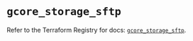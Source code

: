 # `gcore_storage_sftp`

Refer to the Terraform Registry for docs: [`gcore_storage_sftp`](https://registry.terraform.io/providers/g-core/gcore/0.31.1/docs/resources/storage_sftp).
